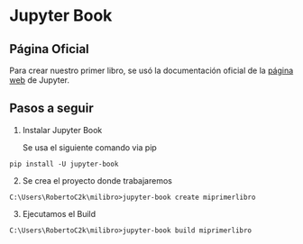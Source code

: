# Jupyter Book
## Página Oficial

Para crear nuestro primer libro, se usó la documentación oficial de la [página web](https://jupyterbook.org/en/stable/start/your-first-book.html) de Jupyter.

## Pasos a seguir
<!--UL-->
1. Instalar Jupyter Book

    Se usa el siguiente comando via pip
```
pip install -U jupyter-book
```
2. Se crea el proyecto donde trabajaremos
```
C:\Users\RobertoC2k\milibro>jupyter-book create miprimerlibro
```
3. Ejecutamos el Build
```
C:\Users\RobertoC2k\milibro>jupyter-book build miprimerlibro
```

